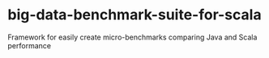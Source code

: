 # big-data-benchmark-suite-for-scala
Framework for easily create micro-benchmarks comparing Java and Scala performance
